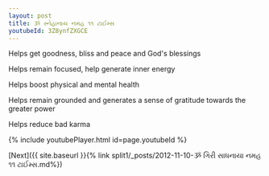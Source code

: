 ```yaml
---
layout: post
title: ૐ સ્નેહાનાય નમહ ૧૧ ટાઈમ્સ
youtubeId: 3Z8ynfZXGCE
---
```

 
 
Helps get goodness, bliss and peace and God's blessings
 
Helps remain focused, help generate inner energy 
 
Helps boost physical and mental health 
 
Helps remain grounded and generates a sense of gratitude towards the greater power 
 
Helps reduce bad karma
 
 
 
 


{% include youtubePlayer.html id=page.youtubeId %}
 
[Next]({{ site.baseurl }}{% link  split1/_posts/2012-11-10-ૐ ગિરી સાધનાયા નમહ ૧૧ ટાઈમ્સ.md%})
 
